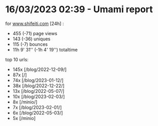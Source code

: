 # 16/03/2023 02:39 - Umami report
for www.shifeiti.com [24h] :

 - 455 (-71) page views
 - 143 (-36) uniques
 - 115 (-7) bounces
 - 11h 9' 31'' (-1h 4' 19'') totaltime


top 10 urls:
 - 145x [/blog/2022-12-09/]
 - 87x [/]
 - 74x [/blog/2023-01-12/]
 - 38x [/blog/2022-12-22/]
 - 13x [/blog/2022-05-07/]
 - 10x [/blog/2023-02-03/]
 - 8x [/minio/]
 - 7x [/blog/2023-02-01/]
 - 6x [/blog/2022-05-03/]
 - 5x [/minio]


